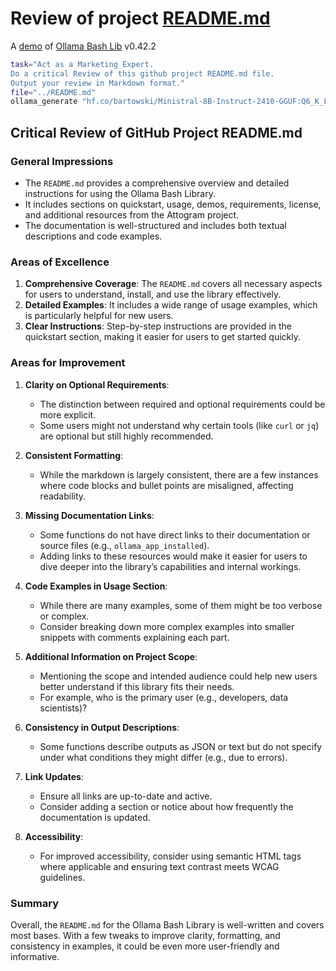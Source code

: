 # Review of project [README.md](../README.md)

A [demo](../README.md#demos) of [Ollama Bash Lib](https://github.com/attogram/ollama-bash-lib) v0.42.2


```bash
task="Act as a Marketing Expert.
Do a critical Review of this github project README.md file.
Output your review in Markdown format."
file="../README.md"
ollama_generate "hf.co/bartowski/Ministral-8B-Instruct-2410-GGUF:Q6_K_L" "$task\n\n$(cat "$file")"
```
## Critical Review of GitHub Project README.md

### General Impressions
- The `README.md` provides a comprehensive overview and detailed instructions for using the Ollama Bash Library.
- It includes sections on quickstart, usage, demos, requirements, license, and additional resources from the Attogram project.
- The documentation is well-structured and includes both textual descriptions and code examples.

### Areas of Excellence
1. **Comprehensive Coverage**: The `README.md` covers all necessary aspects for users to understand, install, and use the library effectively.
2. **Detailed Examples**: It includes a wide range of usage examples, which is particularly helpful for new users.
3. **Clear Instructions**: Step-by-step instructions are provided in the quickstart section, making it easier for users to get started quickly.

### Areas for Improvement
1. **Clarity on Optional Requirements**:
   - The distinction between required and optional requirements could be more explicit.
   - Some users might not understand why certain tools (like `curl` or `jq`) are optional but still highly recommended.

2. **Consistent Formatting**:
   - While the markdown is largely consistent, there are a few instances where code blocks and bullet points are misaligned, affecting readability.

3. **Missing Documentation Links**:
   - Some functions do not have direct links to their documentation or source files (e.g., `ollama_app_installed`).
   - Adding links to these resources would make it easier for users to dive deeper into the library’s capabilities and internal workings.

4. **Code Examples in Usage Section**:
   - While there are many examples, some of them might be too verbose or complex.
   - Consider breaking down more complex examples into smaller snippets with comments explaining each part.

5. **Additional Information on Project Scope**:
   - Mentioning the scope and intended audience could help new users better understand if this library fits their needs.
   - For example, who is the primary user (e.g., developers, data scientists)?

6. **Consistency in Output Descriptions**:
   - Some functions describe outputs as JSON or text but do not specify under what conditions they might differ (e.g., due to errors).

7. **Link Updates**:
   - Ensure all links are up-to-date and active.
   - Consider adding a section or notice about how frequently the documentation is updated.

8. **Accessibility**:
   - For improved accessibility, consider using semantic HTML tags where applicable and ensuring text contrast meets WCAG guidelines.

### Summary
Overall, the `README.md` for the Ollama Bash Library is well-written and covers most bases. With a few tweaks to improve clarity, formatting, and consistency in examples, it could be even more user-friendly and informative.
